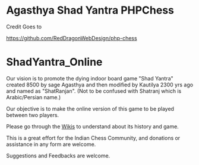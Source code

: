# Agasthya Shad Yantra PHPChess

Credit Goes to 

   https://github.com/RedDragonWebDesign/php-chess


# ShadYantra_Online

Our vision is to promote the dying indoor board game "Shad Yantra" created 8500 by sage Agasthya and then modified by Kautilya 2300 yrs ago and named as "ShatRanjan". (Not to be confused with Shatranj which is Arabic/Persian name.)

Our objective is to make the online version of this game to be played between two players.

Please go through the  [Wikis](https://github.com/ShadYantra/Agasthya_ShadYantra/wiki)
 to understand about its history and game.

This is a great effort for the Indian Chess Community, and donations or assistance in any form are welcome.

Suggestions and Feedbacks are welcome.
